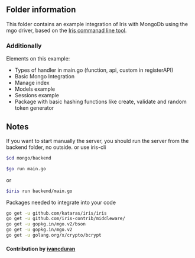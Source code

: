 ## Folder information

This folder contains an example integration of Iris with MongoDb using the mgo driver, based on the [Iris commanad line tool](https://github.com/kataras/iris/tree/master/iris).

### Additionally

Elements on this example:

* Types of handler in main.go (function, api, custom in registerAPI)
* Basic Mongo Integration
* Manage index
* Models example
* Sessions example
* Package with basic hashing functions like create, validate and random token generator

## Notes
If you want to start manually the server, you should run the server from the backend folder, no outside. or use iris-cli
```sh
$cd mongo/backend

$go run main.go
```

or

```sh
$iris run backend/main.go
```

Packages needed to integrate into your code
```sh
go get -u github.com/kataras/iris/iris
go get -u github.com/iris-contrib/middleware/
go get -u gopkg.in/mgo.v2/bson
go get -u gopkg.in/mgo.v2
go get -u golang.org/x/crypto/bcrypt
```

#### Contribution by [ivancduran](https://github.com/ivancduran)